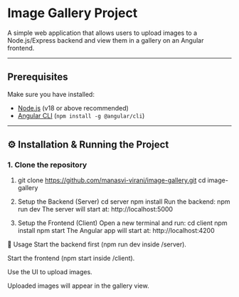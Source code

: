 # Image Gallery Project

A simple web application that allows users to upload images to a Node.js/Express backend and view them in a gallery on an Angular frontend.


---
## Prerequisites
Make sure you have installed:
- [Node.js](https://nodejs.org/) (v18 or above recommended)
- [Angular CLI](https://angular.io/cli) (`npm install -g @angular/cli`)

---

## ⚙️ Installation & Running the Project

### 1. Clone the repository

1. git clone https://github.com/manasvi-virani/image-gallery.git
cd image-gallery

2. Setup the Backend (Server)
cd server
npm install
Run the backend:
npm run dev
The server will start at: http://localhost:5000

3. Setup the Frontend (Client)
Open a new terminal and run:
cd client
npm install
npm start
The Angular app will start at: http://localhost:4200

🚀 Usage
Start the backend first (npm run dev inside /server).

Start the frontend (npm start inside /client).

Use the UI to upload images.

Uploaded images will appear in the gallery view.